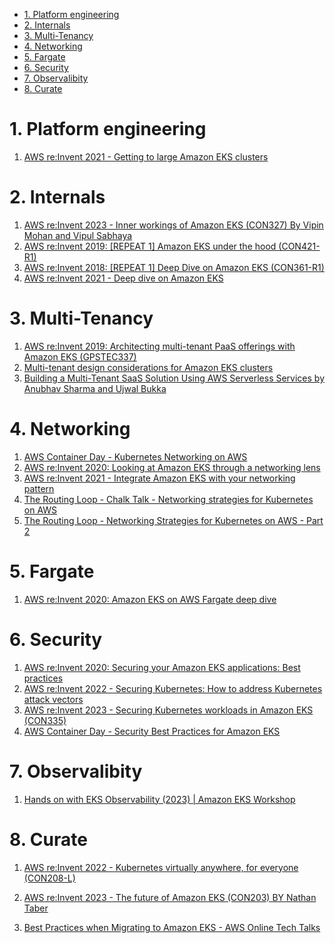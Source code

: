 
<!-- TOC -->

- [1. Platform engineering](#1-platform-engineering)
- [2. Internals](#2-internals)
- [3. Multi-Tenancy](#3-multi-tenancy)
- [4. Networking](#4-networking)
- [5. Fargate](#5-fargate)
- [6. Security](#6-security)
- [7. Observalibity](#7-observalibity)
- [8. Curate](#8-curate)

<!-- /TOC -->

# 1. Platform engineering

1. [AWS re:Invent 2021 - Getting to large Amazon EKS clusters](https://www.youtube.com/watch?v=2LEFG3MlaqQ)

# 2. Internals

1. [AWS re:Invent 2023 - Inner workings of Amazon EKS (CON327) By Vipin Mohan and Vipul Sabhaya](hhttps://youtu.be/I0hi6UiA7Ts?t=1226)
1. [AWS re:Invent 2019: [REPEAT 1] Amazon EKS under the hood (CON421-R1)](https://www.youtube.com/watch?v=7vxDWDD2YnM&t=2s)
1. [AWS re:Invent 2018: [REPEAT 1] Deep Dive on Amazon EKS (CON361-R1)](https://www.youtube.com/watch?v=EDaGpxZ6Qi0&t=1072s)
1. [AWS re:Invent 2021 - Deep dive on Amazon EKS](https://www.youtube.com/watch?v=cipDJwDWWbY&t=108s)

# 3. Multi-Tenancy

1. [AWS re:Invent 2019: Architecting multi-tenant PaaS offerings with Amazon EKS (GPSTEC337)](https://www.youtube.com/watch?v=P29eL_51iYU)
2. [Multi-tenant design considerations for Amazon EKS clusters](https://aws.amazon.com/blogs/containers/multi-tenant-design-considerations-for-amazon-eks-clusters/)
3. [Building a Multi-Tenant SaaS Solution Using AWS Serverless Services by Anubhav Sharma and Ujwal Bukka ](https://aws.amazon.com/blogs/apn/building-a-multi-tenant-saas-solution-using-aws-serverless-services/)

# 4. Networking

1. [AWS Container Day - Kubernetes Networking on AWS](https://www.youtube.com/watch?v=iB4qI8DZMPM&t=8s)
1. [AWS re:Invent 2020: Looking at Amazon EKS through a networking lens](https://www.youtube.com/watch?v=BssWMrs6Q6I&t=1506s)
1. [AWS re:Invent 2021 - Integrate Amazon EKS with your networking pattern](https://www.youtube.com/watch?v=V8DidcYmNmU)
1. [The Routing Loop - Chalk Talk - Networking strategies for Kubernetes on AWS](https://www.twitch.tv/videos/2057125802?collection=HBANRY7lIxagXQ)
1. [The Routing Loop - Networking Strategies for Kubernetes on AWS - Part 2](https://www.twitch.tv/videos/2063623113)

# 5. Fargate

1. [AWS re:Invent 2020: Amazon EKS on AWS Fargate deep dive](https://www.youtube.com/watch?v=9tQFXEhHdn0)

# 6. Security

1. [AWS re:Invent 2020: Securing your Amazon EKS applications: Best practices](https://www.youtube.com/watch?v=06ueJAhXU9E)
1. [AWS re:Invent 2022 - Securing Kubernetes: How to address Kubernetes attack vectors](https://www.youtube.com/watch?v=vmZgHqYhLSU)
1. [AWS re:Invent 2023 - Securing Kubernetes workloads in Amazon EKS (CON335)](https://www.youtube.com/watch?v=iyMcOpXRVWk&t=3s)
1. [AWS Container Day - Security Best Practices for Amazon EKS](https://www.youtube.com/watch?v=TdQoWEHAl0k)

# 7. Observalibity

1. [Hands on with EKS Observability (2023) | Amazon EKS Workshop](https://www.youtube.com/watch?v=ajPe7HVypxg&t=708s)


# 8. Curate

1. [AWS re:Invent 2022 - Kubernetes virtually anywhere, for everyone (CON208-L)](https://www.youtube.com/watch?v=OB7IZolZk78)
1. [AWS re:Invent 2023 - The future of Amazon EKS (CON203) BY Nathan Taber](https://www.youtube.com/watch?v=c9NJ6GSeNDM)

1. [Best Practices when Migrating to Amazon EKS - AWS Online Tech Talks](https://www.youtube.com/watch?v=TO0RPw9i2mQ)
